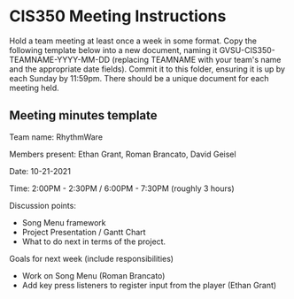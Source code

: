 # CIS350 Meeting Instructions

Hold a team meeting at least once a week in some format.  Copy the following template below into a new document, naming it GVSU-CIS350-TEAMNAME-YYYY-MM-DD (replacing TEAMNAME with your team's name and the appropriate date fields).  Commit it to this folder, ensuring it is up by each Sunday by 11:59pm.  There should be a unique document for each meeting held.

## Meeting minutes template

Team name: RhythmWare

Members present: Ethan Grant, Roman Brancato, David Geisel

Date: 10-21-2021

Time: 2:00PM - 2:30PM / 6:00PM - 7:30PM (roughly 3 hours)

Discussion points: 

* Song Menu framework
* Project Presentation / Gantt Chart
* What to do next in terms of the project.

Goals for next week (include responsibilities)

* Work on Song Menu (Roman Brancato)
* Add key press listeners to register input from the player (Ethan Grant)
